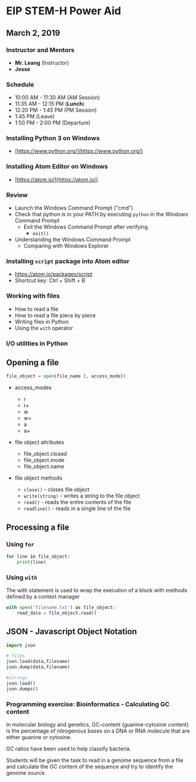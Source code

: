 # EIP STEM-H Power Aid
## March 2, 2019

### Instructor and Mentors

*  **Mr. Leang** (Instructor) 
*  **Jesse**

### Schedule

*  10:00 AM - 11:30 AM (AM Session)
*  11:35 AM - 12:15 PM (**Lunch**)
*  12:20 PM - 1:45 PM (PM Session)
*  1:45 PM (Leave)
*  1:50 PM - 2:00 PM (Departure)

### Installing Python 3 on Windows
  * [https://www.python.org/](https://www.python.org/)

### Installing Atom Editor on Windows
  *  [https://atom.io/](https://atom.io/)

### Review

  *  Launch the Windows Command Prompt ("cmd")
  *  Check that python is in your PATH by executing `python` in the Windows Command Prompt
     *  Exit the Windows Command Prompt after verifying
         * `exit()`
  *  Understanding the Windows Command Prompt
     *  Comparing with Windows Explorer

### Installing `script` package into Atom editor
  *  https://atom.io/packages/script
  *  Shortcut key: Ctrl + Shift + B

### Working with files

  *  How to read a file
  *  How to read a file piece by piece
  *  Writing files in Python
  *  Using the `with` operator

### I/O utilities in Python

## Opening a file

```python
file_object = open(file_name [, access_mode])
```

*  access_modes
    *  r
    *  r+
    *  w
    *  w+
    *  a
    *  a+

*  file object attributes
    *  file_object.closed
    *  file_object.mode
    *  file_object.name

*  file object methods
    *  `close()` - closes file object
    *  `write(string)` - writes a string to the file object
    *  `read()` - reads the entire contents of the file
    *  `readline()` - reads in a single line of the file

## Processing a file

### Using `for`

```python
for line in file_object:
    print(line)
```

### Using `with`

The with statement is used to wrap the execution of a block with methods defined by a context manager

```python
with open('filename.txt') as file_object:
    read_data = file_object.read()
```

## JSON - Javascript Object Notation

```python
import json

# files
json.load(data,filename)
json.dump(data,filename)

#strings
json.load()
json.dumps()
```

### Programming exercise: Bioinformatics - Calculating GC content

In molecular biology and genetics, GC-content (guanine-cytosine content) is the percentage of nitrogenous bases on a DNA or RNA molecule that are either guanine or cytosine.

GC ratios have been used to help classify bacteria.

Students will be given the task to read in a genome sequence from a file and calculate the GC content of the sequence and try to identify the genome source.


